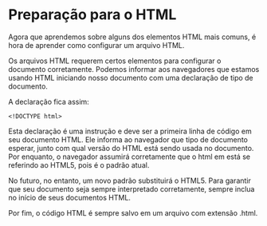 # Preparação para o HTML

Agora que aprendemos sobre alguns dos elementos HTML mais comuns, é hora de aprender como configurar um arquivo HTML.

Os arquivos HTML requerem certos elementos para configurar o documento corretamente. Podemos informar aos navegadores que estamos usando HTML iniciando nosso documento com uma declaração de tipo de documento.

A declaração fica assim:

    <!DOCTYPE html>

Esta declaração é uma instrução e deve ser a primeira linha de código em seu documento HTML. Ele informa ao navegador que tipo de documento esperar, junto com qual versão do HTML está sendo usada no documento. Por enquanto, o navegador assumirá corretamente que o html em <!DOCTYPE html> está se referindo ao HTML5, pois é o padrão atual.

No futuro, no entanto, um novo padrão substituirá o HTML5. Para garantir que seu documento seja sempre interpretado corretamente, sempre inclua <!DOCTYPE html> no início de seus documentos HTML.

Por fim, o código HTML é sempre salvo em um arquivo com extensão .html.
